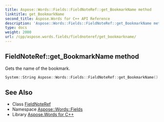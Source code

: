 ```yaml
---
title: Aspose::Words::Fields::FieldNoteRef::get_BookmarkName method
linktitle: get_BookmarkName
second_title: Aspose.Words for C++ API Reference
description: 'Aspose::Words::Fields::FieldNoteRef::get_BookmarkName method. Gets the name of the bookmark in C++.'
type: docs
weight: 2000
url: /cpp/aspose.words.fields/fieldnoteref/get_bookmarkname/
---
```

## FieldNoteRef::get_BookmarkName method


Gets the name of the bookmark.

```cpp
System::String Aspose::Words::Fields::FieldNoteRef::get_BookmarkName()
```

## See Also

* Class [FieldNoteRef](../)
* Namespace [Aspose::Words::Fields](../../)
* Library [Aspose.Words for C++](../../../)
